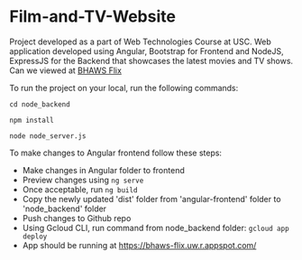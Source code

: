# Film-and-TV-Website
Project developed as a part of Web Technologies Course at USC. Web application developed using Angular, Bootstrap for Frontend and NodeJS, ExpressJS for the Backend that showcases the latest movies and TV shows. Can we viewed at [BHAWS Flix](https://bhaws-flix.uw.r.appspot.com/)

To run the project on your local, run the following commands:

`cd node_backend`

`npm install`

`node node_server.js`

To make changes to Angular frontend follow these steps:

- Make changes in Angular folder to frontend
- Preview changes using `ng serve`
- Once acceptable, run `ng build`
- Copy the newly updated 'dist' folder from 'angular-frontend' folder to 'node_backend' folder
- Push changes to Github repo
- Using Gcloud CLI, run command from node_backend folder: `gcloud app deploy`
- App should be running at https://bhaws-flix.uw.r.appspot.com/

